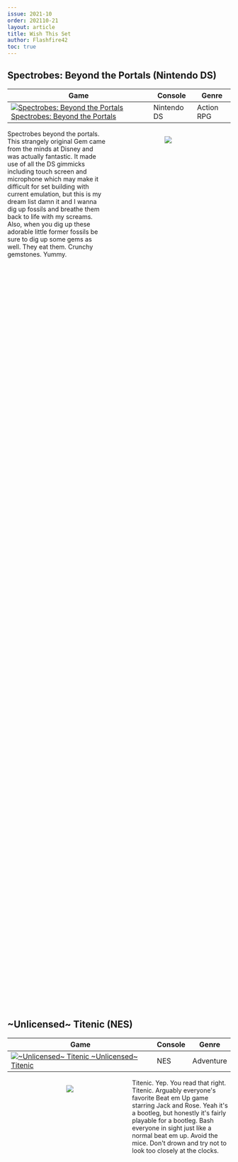 ```yaml
---
issue: 2021-10
order: 202110-21
layout: article
title: Wish This Set
author: Flashfire42
toc: true
---
```


## Spectrobes: Beyond the Portals (Nintendo DS)

| Game                                                                                                                                                                                                                                                                       | Console     | Genre      |
| -------------------------------------------------------------------------------------------------------------------------------------------------------------------------------------------------------------------------------------------------------------------------- | ----------- | ---------- |
| <a class="gameicon-link" href="https://retroachievements.org/game/16575" target="_blank" rel="noopener"> <img class="gameicon" src="https://retroachievements.org/Images/037298.png" alt="Spectrobes: Beyond the Portals"> <span>Spectrobes: Beyond the Portals</span></a> | Nintendo DS | Action RPG |

<figure style="text-align:center;float:right;width:40%;height:50%">
<img src="img/wts-10.png">
</figure>

Spectrobes beyond the portals. This strangely original Gem came from the minds at Disney and was actually fantastic. It made use of all the DS gimmicks including touch screen and microphone which may make it difficult for set building with current emulation, but this is my dream list damn it and I wanna dig up fossils and breathe them back to life with my screams. Also, when you dig up these adorable little former fossils be sure to dig up some gems as well. They eat them. Crunchy gemstones. Yummy.
<br clear="right"/>

## ~Unlicensed~ Titenic (NES)

| Game                                                                                                                                                                                                                                                  | Console | Genre     |
| ----------------------------------------------------------------------------------------------------------------------------------------------------------------------------------------------------------------------------------------------------- | ------- | --------- |
| <a class="gameicon-link" href="https://retroachievements.org/game/8654" target="_blank" rel="noopener"> <img class="gameicon" src="https://retroachievements.org/Images/000001.png" alt="~Unlicensed~ Titenic"> <span>~Unlicensed~ Titenic</span></a> | NES     | Adventure |

<figure style="text-align:center;float:left;width:40%;height:50%">
<img src="img/wts-09.png">
</figure>

Titenic. Yep. You read that right. Titenic. Arguably everyone's favorite Beat em Up game starring Jack and Rose. Yeah it's a bootleg, but honestly it's fairly playable for a bootleg. Bash everyone in sight just like a normal beat em up. Avoid the mice. Don't drown and try not to look too closely at the clocks.
<br clear="left"/>

## LEGO Battles (Nintendo DS)

| Game                                                                                                                                                                                                                                  | Console     | Genre              |
| ------------------------------------------------------------------------------------------------------------------------------------------------------------------------------------------------------------------------------------- | ----------- | ------------------ |
| <a class="gameicon-link" href="https://retroachievements.org/game/7627" target="_blank" rel="noopener"> <img class="gameicon" src="https://retroachievements.org/Images/000001.png" alt="LEGO Battles"> <span>LEGO Battles</span></a> | Nintendo DS | Real-time strategy |

<figure style="text-align:center;float:right;width:40%;height:50%;">
<img src="img/wts-08.png">
</figure>

Do you love games like Age of Empires, and Warcraft, and Battle for Middle Earth, But wish there was a version for kids, LEGO Battles has you covered? Play through 6 campaigns of 15 levels of civilizations style gameplay with the charm and humor that we all know and love from LEGO. No Minifig left behind.
<br clear="right"/>

## Animorphs (Game Boy Color)

| Game                                                                                                                                                                                                                            | Console        | Genre         |
| ------------------------------------------------------------------------------------------------------------------------------------------------------------------------------------------------------------------------------- | -------------- | ------------- |
| <a class="gameicon-link" href="https://retroachievements.org/game/2583" target="_blank" rel="noopener"> <img class="gameicon" src="https://retroachievements.org/Images/032266.png" alt="Animorphs"> <span>Animorphs</span></a> | Game Boy Color | Adventure RPG |

<figure style="text-align:center;float:left;width:40%;height:50%">
<img src="img/wts-07.png">
</figure>

Animorphs was a series that was massive in the 90s and so even video game companies tried to cash in on it. But rather than come up with an original concept they just reused what worked. If you are sick of playing Pokémon subsets then this is the game for you. It plays like a worse Pokémon game and even has a password system but if you enjoy Pokémon style RPGs then this is something for you.
<br clear="left"/>

## Orcs and Elves (Nintendo DS)

| Game                                                                                                                                                                                                                                       | Console     | Genre      |
| ------------------------------------------------------------------------------------------------------------------------------------------------------------------------------------------------------------------------------------------ | ----------- | ---------- |
| <a class="gameicon-link" href="https://retroachievements.org/game/16755" target="_blank" rel="noopener"> <img class="gameicon" src="https://retroachievements.org/Images/000001.png" alt="Orcs and Elves"> <span>Orcs and Elves</span></a> | Nintendo DS | Action RPG |

<figure style="text-align:center;float:right;width:40%;height:50%">
<img src="img/wts-06.png">
</figure>

Orcs and Elves is a dungeon crawler from the brilliant minds at id Software except they didn't think brilliantly when it came to systems to put this game on. This gem of a game only released on J2ME and the Nintendo DS which are both bizarre choices for a dungeon crawler. But it manages to do it brilliantly with the DS version actually adding content. A solid game well deserving of a set.
<br clear="right"/>

## Kero Kero Keroppi no Daibouken 2: Donuts Ike ha Oosawagi (NES)

| Game                                                                                                                                                                                                                                                                                                                          | Console | Genre      |
| ----------------------------------------------------------------------------------------------------------------------------------------------------------------------------------------------------------------------------------------------------------------------------------------------------------------------------- | ------- | ---------- |
| <a class="gameicon-link" href="https://retroachievements.org/game/4051" target="_blank" rel="noopener"> <img class="gameicon" src="https://retroachievements.org/Images/009241.png" alt="Kero Kero Keroppi no Daibouken 2: Donuts Ike ha Oosawagi"> <span>Kero Kero Keroppi no Daibouken 2: Donuts Ike ha Oosawagi</span></a> | NES     | Platformer |

<figure style="text-align:center;float:left;width:40%;height:50%">
<img src="img/wts-05.png">
</figure>

Kero Kero Keroppi no Daibouken 2: Donuts Ike ha Oosawagi is a game that can be best described as bizarre. The first game in the series was a childrens puzzle game for the NES, but the second game went a completely different direction. This is a platformer where you play as Keroppi, a cute frog from the same universe as Hello Kitty. You will be shooting words from your mouth and collecting cupcakes and all around jumping around being adorable in a platformer that was designed for kids and is fun for all.
<br clear="left"/>

## Mario & Sonic at the Olympic Games (Nintendo DS)

| Game                                                                                                                                                                                                                                                                               | Console     | Genre  |
| ---------------------------------------------------------------------------------------------------------------------------------------------------------------------------------------------------------------------------------------------------------------------------------- | ----------- | ------ |
| <a class="gameicon-link" href="https://retroachievements.org/game/14812" target="_blank" rel="noopener"> <img class="gameicon" src="https://retroachievements.org/Images/030125.png" alt="Mario & Sonic at the Olympic Games"> <span>Mario & Sonic at the Olympic Games</span></a> | Nintendo DS | Sports |

<figure style="text-align:center;float:right;width:40%;height:50%">
<img src="img/wts-04.png">
</figure>

Mario and sonic at the Olympic Games will no doubt be another difficult game to support on RA but would still be a dream come true. I spent many hours and broke multiple styluses playing this game, and it would be nice to have more motivation of Cheevos to replay it on an emulator. You will have your favorite Nintendo and Sega characters running and jumping and throwing things in Beijing, China.
<br clear="right"/>

## ~Hack~ Twitch Plays Pokemon: Anniversary Red (Game Boy)

| Game                                                                                                                                                                                                                                                                                                   | Console  | Genre         |
| ------------------------------------------------------------------------------------------------------------------------------------------------------------------------------------------------------------------------------------------------------------------------------------------------------ | -------- | ------------- |
| <a class="gameicon-link" href="https://retroachievements.org/game/17399" target="_blank" rel="noopener"> <img class="gameicon" src="https://retroachievements.org/Images/000001.png" alt="~Hack~ Twitch Plays Pokémon: Anniversary Red"> <span>~Hack~ Twitch Plays Pokémon: Anniversary Red</span></a> | Game Boy | Adventure RPG |

<figure style="text-align:center;float:left;width:40%;height:50%">
<img src="img/wts-03.png">
</figure>

Since (at the time of writing) everyone is doing Pokémon subsets I would like to request we get a version where I can Catch Em All. Anniversary Red was made for Twitch Plays Pokémon to allow them to truly catch them all and the crazy idiots did it. A true catch-a-thon and all Pokémon are available to encounter in Gen 1. I am not the biggest fan of Pokémon hacks and subsets but if you guys are gonna keep making them please keep TPP Anniversary Red in mind.
<br clear="left"/>

## ~Unlicensed~ Crash Advance IV (Game Boy Advance)

| Game                                                                                                                                                                                                                                                                     | Console          | Genre      |
| ------------------------------------------------------------------------------------------------------------------------------------------------------------------------------------------------------------------------------------------------------------------------ | ---------------- | ---------- |
| <a class="gameicon-link" href="https://retroachievements.org/game/17942" target="_blank" rel="noopener"> <img class="gameicon" src="https://retroachievements.org/Images/000001.png" alt="~Unlicensed~ Crash Advance IV"> <span>~Unlicensed~ Crash Advance IV</span></a> | Game Boy Advance | Platformer |

<figure style="text-align:center;float:right;width:40%;height:50%">
<img src="img/wts-02.png">
</figure>

How can you describe Crash Advance IV? Terrible? Atrocious? God Awful? Yeah, that about sums it up. From the developers that brought you such gems as Donkey Kong 5: The Journey of Over Time and Space for the GBC and Sonic 3 Fighter Sonic for the GBA comes Crash Advance IV. Another game built on the same engine as their other platformers Crash Advance IV brings absolutely nothing to the table. And that's exactly why it deserves a set. This is exactly the kind of bootleg meme fodder that RA users eat up. Give it a set guys. It deserves it.
<br clear="right"/>

## Power Rangers: Super Legends (Nintendo DS)

| Game                                                                                                                                                                                                                                                                   | Console     | Genre            |
| ---------------------------------------------------------------------------------------------------------------------------------------------------------------------------------------------------------------------------------------------------------------------- | ----------- | ---------------- |
| <a class="gameicon-link" href="https://retroachievements.org/game/17943" target="_blank" rel="noopener"> <img class="gameicon" src="https://retroachievements.org/Images/000001.png" alt="Power Rangers: Super Legends"> <span>Power Rangers: Super Legends</span></a> | Nintendo DS | Action-Adventure |

<figure style="text-align:center;float:left;width:40%;height:50%">
<img src="img/wts-01.png">
</figure>

Power Rangers Super Legends was released for the 15th anniversary of Power Rangers. Released alongside the operation overdrive TV series it was designed to show off the history of the series without contradicting any of the continuity that Power Rangers is surprisingly good at keeping. The DS version received lower reviews than its Console counterpart which is quite unfair. Super Legends for DS combines some puzzle solving alongside Beat Em Up style game play. With a wide variety of Rangers to play as, a range of levels from across the franchise and fan favorite villains and rangers. All in all it would be a good choice to make a set for alongside the other forgotten games that RA gives life to.
